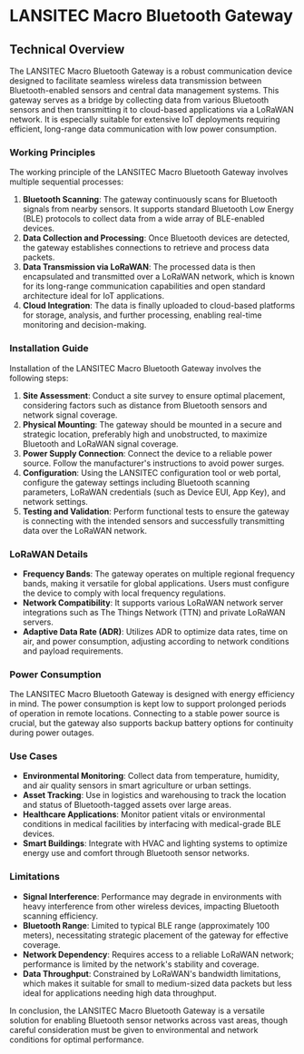 # LANSITEC Macro Bluetooth Gateway

## Technical Overview

The LANSITEC Macro Bluetooth Gateway is a robust communication device designed to facilitate seamless wireless data transmission between Bluetooth-enabled sensors and central data management systems. This gateway serves as a bridge by collecting data from various Bluetooth sensors and then transmitting it to cloud-based applications via a LoRaWAN network. It is especially suitable for extensive IoT deployments requiring efficient, long-range data communication with low power consumption.

### Working Principles

The working principle of the LANSITEC Macro Bluetooth Gateway involves multiple sequential processes:
1. **Bluetooth Scanning**: The gateway continuously scans for Bluetooth signals from nearby sensors. It supports standard Bluetooth Low Energy (BLE) protocols to collect data from a wide array of BLE-enabled devices.
2. **Data Collection and Processing**: Once Bluetooth devices are detected, the gateway establishes connections to retrieve and process data packets.
3. **Data Transmission via LoRaWAN**: The processed data is then encapsulated and transmitted over a LoRaWAN network, which is known for its long-range communication capabilities and open standard architecture ideal for IoT applications.
4. **Cloud Integration**: The data is finally uploaded to cloud-based platforms for storage, analysis, and further processing, enabling real-time monitoring and decision-making.

### Installation Guide

Installation of the LANSITEC Macro Bluetooth Gateway involves the following steps:
1. **Site Assessment**: Conduct a site survey to ensure optimal placement, considering factors such as distance from Bluetooth sensors and network signal coverage.
2. **Physical Mounting**: The gateway should be mounted in a secure and strategic location, preferably high and unobstructed, to maximize Bluetooth and LoRaWAN signal coverage.
3. **Power Supply Connection**: Connect the device to a reliable power source. Follow the manufacturer's instructions to avoid power surges.
4. **Configuration**: Using the LANSITEC configuration tool or web portal, configure the gateway settings including Bluetooth scanning parameters, LoRaWAN credentials (such as Device EUI, App Key), and network settings.
5. **Testing and Validation**: Perform functional tests to ensure the gateway is connecting with the intended sensors and successfully transmitting data over the LoRaWAN network.

### LoRaWAN Details

- **Frequency Bands**: The gateway operates on multiple regional frequency bands, making it versatile for global applications. Users must configure the device to comply with local frequency regulations.
- **Network Compatibility**: It supports various LoRaWAN network server integrations such as The Things Network (TTN) and private LoRaWAN servers.
- **Adaptive Data Rate (ADR)**: Utilizes ADR to optimize data rates, time on air, and power consumption, adjusting according to network conditions and payload requirements.

### Power Consumption

The LANSITEC Macro Bluetooth Gateway is designed with energy efficiency in mind. The power consumption is kept low to support prolonged periods of operation in remote locations. Connecting to a stable power source is crucial, but the gateway also supports backup battery options for continuity during power outages.

### Use Cases

- **Environmental Monitoring**: Collect data from temperature, humidity, and air quality sensors in smart agriculture or urban settings.
- **Asset Tracking**: Use in logistics and warehousing to track the location and status of Bluetooth-tagged assets over large areas.
- **Healthcare Applications**: Monitor patient vitals or environmental conditions in medical facilities by interfacing with medical-grade BLE devices.
- **Smart Buildings**: Integrate with HVAC and lighting systems to optimize energy use and comfort through Bluetooth sensor networks.

### Limitations

- **Signal Interference**: Performance may degrade in environments with heavy interference from other wireless devices, impacting Bluetooth scanning efficiency.
- **Bluetooth Range**: Limited to typical BLE range (approximately 100 meters), necessitating strategic placement of the gateway for effective coverage.
- **Network Dependency**: Requires access to a reliable LoRaWAN network; performance is limited by the network's stability and coverage.
- **Data Throughput**: Constrained by LoRaWAN's bandwidth limitations, which makes it suitable for small to medium-sized data packets but less ideal for applications needing high data throughput.

In conclusion, the LANSITEC Macro Bluetooth Gateway is a versatile solution for enabling Bluetooth sensor networks across vast areas, though careful consideration must be given to environmental and network conditions for optimal performance.